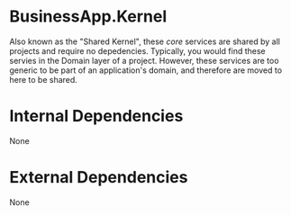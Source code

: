# BusinessApp.Kernel

Also known as the "Shared Kernel", these *core* services are shared by all projects
and require no depedencies. Typically, you would find these servies in the
Domain layer of a project. However, these services are too generic to be part of
an application's domain, and therefore are moved to here to be shared.

# Internal Dependencies

None

# External Dependencies

None
